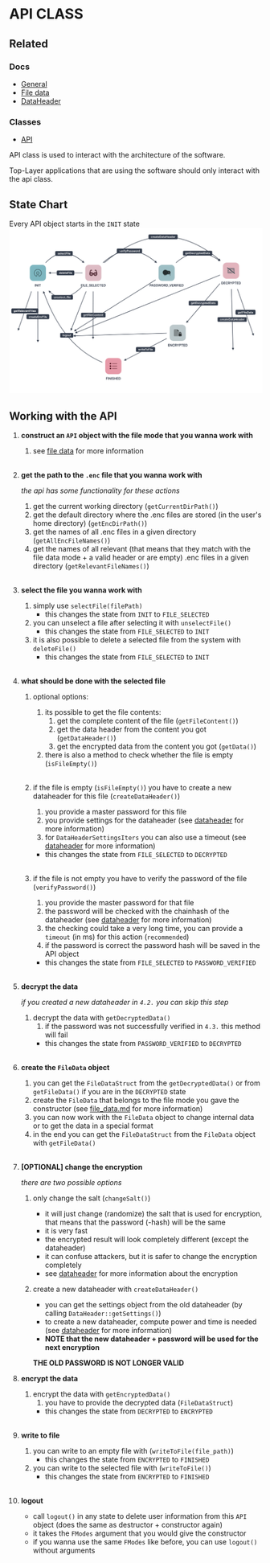 # API CLASS
## Related
### Docs
- [General](/docs/doc.md)
- [File data](file_data.md)
- [DataHeader](dataheader.md)
### Classes
- [API](/include/api.h)

API class is used to interact with the architecture of the software.

Top-Layer applications that are using the software should only interact with the api class.

## State Chart
Every API object starts in the `INIT` state
![](api_state.png)

## Working with the API
1. **construct an `API` object with the file mode that you wanna work with**
    1. see [file data](file_data.md#file-data-modes-list) for more information
<br/><br/>

1. **get the path to the `.enc` file that you wanna work with**

    *the api has some functionality for these actions*
    1. get the current working directory (`getCurrentDirPath()`)
    1. get the default directory where the .enc files are stored (in the user's home directory) (`getEncDirPath()`)
    1. get the names of all .enc files in a given directory (`getAllEncFileNames()`)
    1. get the names of all relevant (that means that they match with the file data mode + a valid header or are empty) .enc files in a given directory (`getRelevantFileNames()`)
<br/><br/>

1. **select the file you wanna work with**
    1. simply use `selectFile(filePath)` 
        - this changes the state from `INIT` to `FILE_SELECTED`
    1. you can unselect a file after selecting it with `unselectFile()`
        - this changes the state from `FILE_SELECTED` to `INIT`
    1. it is also possible to delete a selected file from the system with `deleteFile()`
        - this changes the state from `FILE_SELECTED` to `INIT`
<br/><br/>

1. **what should be done with the selected file**
    1. optional options:
        1. its possible to get the file contents:
            1. get the complete content of the file (`getFileContent()`)
            1. get the data header from the content you got (`getDataHeader()`)
            1. get the encrypted data from the content you got (`getData()`)
        1. there is also a method to check whether the file is empty (`isFileEmpty()`)
        <br/><br/>
    1. if the file is empty (`isFileEmpty()`) you have to create a new dataheader for this file (`createDataHeader()`)
        1. you provide a master password for this file
        1. you provide settings for the dataheader (see [dataheader](dataheader.md#dataheadersettings) for more information)
        1. for `DataHeaderSettingsIters` you can also use a timeout (see [dataheader](dataheader.md#dataheadersettings) for more information)
        - this changes the state from `FILE_SELECTED` to `DECRYPTED`
    <br/><br/>

    1. if the file is not empty you have to verify the password of the file (`verifyPassword()`)
        1. you provide the master password for that file
        1. the password will be checked with the chainhash of the dataheader (see [dataheader](dataheader.md#how-does-the-data-header-work) for more information)
        1. the checking could take a very long time, you can provide a `timeout` (in ms) for this action (`recommended`)
        1. if the password is correct the password hash will be saved in the API object
        - this changes the state from `FILE_SELECTED` to `PASSWORD_VERIFIED`
<br/><br/>

1. **decrypt the data**
    
    *if you created a new dataheader in `4.2.` you can skip this step*
    1. decrypt the data with `getDecryptedData()`
        1. if the password was not successfully verified in `4.3.` this method will fail
        - this changes the state from `PASSWORD_VERIFIED` to `DECRYPTED`
<br/><br/>

1. **create the `FileData` object**
    1. you can get the `FileDataStruct` from the `getDecryptedData()` or from `getFileData()` if you are in the `DECRYPTED` state
    1. create the `FileData` that belongs to the file mode you gave the constructor (see [file_data.md](file_data.md#where-did-i-use-the-file-data-mode) for more information)
    1. you can now work with the `FileData` object to change internal data or to get the data in a special format
    1. in the end you can get the `FileDataStruct` from the `FileData` object with `getFileData()`
<br/><br/>

1. **[OPTIONAL] change the encryption**
    
    *there are two possible options*
    1. only change the salt (`changeSalt()`)
        - it will just change (randomize) the salt that is used for encryption, that means that the password (-hash) will be the same
        - it is very fast
        - the encrypted result will look completely different (except the dataheader)
        - it can confuse attackers, but it is safer to change the encryption completely
        - see [dataheader](dataheader.md#how-does-the-data-header-work) for more information about the encryption
    1. create a new dataheader with `createDataHeader()`
        - you can get the settings object from the old dataheader (by calling `DataHeader::getSettings()`)
        - to create a new dataheader, compute power and time is needed (see [dataheader](dataheader.md#how-does-the-data-header-work) for more information)
        - **NOTE that the new dataheader + password will be used for the next encryption**
    
        **THE OLD PASSWORD IS NOT LONGER VALID**

1. **encrypt the data**
    1. encrypt the data with `getEncryptedData()`
        1. you have to provide the decrypted data (`FileDataStruct`)
        - this changes the state from `DECRYPTED` to `ENCRYPTED`
<br/><br/>

1. **write to file**
    1. you can write to an empty file with (`writeToFile(file_path)`)
        - this changes the state from `ENCRYPTED` to `FINISHED`
    1. you can write to the selected file with (`writeToFile()`)
        - this changes the state from `ENCRYPTED` to `FINISHED`
<br/><br/>

1. **logout**
    - call `logout()` in any state to delete user information from this `API` object (does the same as destructor + constructor again)
    - it takes the `FModes` argument that you would give the constructor
    - if you wanna use the same `FModes` like before, you can use `logout()` without arguments
